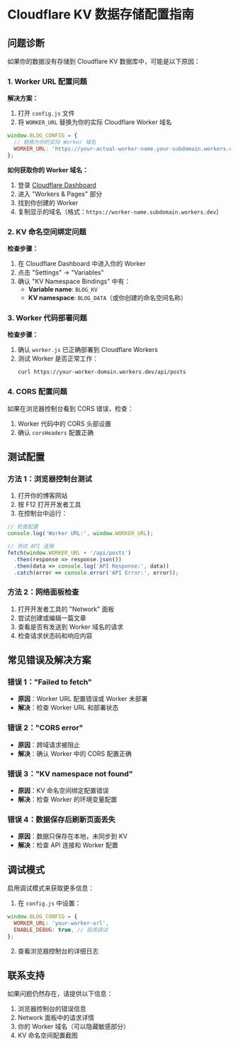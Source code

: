 # Cloudflare KV 数据存储配置指南

## 问题诊断

如果你的数据没有存储到 Cloudflare KV 数据库中，可能是以下原因：

### 1. Worker URL 配置问题

**解决方案：**

1. 打开 `config.js` 文件
2. 将 `WORKER_URL` 替换为你的实际 Cloudflare Worker 域名

```javascript
window.BLOG_CONFIG = {
  // 替换为你的实际 Worker 域名
  WORKER_URL: 'https://your-actual-worker-name.your-subdomain.workers.dev',
};
```

**如何获取你的 Worker 域名：**

1. 登录 [Cloudflare Dashboard](https://dash.cloudflare.com/)
2. 进入 "Workers & Pages" 部分
3. 找到你创建的 Worker
4. 复制显示的域名（格式：`https://worker-name.subdomain.workers.dev`）

### 2. KV 命名空间绑定问题

**检查步骤：**

1. 在 Cloudflare Dashboard 中进入你的 Worker
2. 点击 "Settings" → "Variables"
3. 确认 "KV Namespace Bindings" 中有：
   - **Variable name**: `BLOG_KV`
   - **KV namespace**: `BLOG_DATA`（或你创建的命名空间名称）

### 3. Worker 代码部署问题

**检查步骤：**

1. 确认 `worker.js` 已正确部署到 Cloudflare Workers
2. 测试 Worker 是否正常工作：
   ```bash
   curl https://your-worker-domain.workers.dev/api/posts
   ```

### 4. CORS 配置问题

如果在浏览器控制台看到 CORS 错误，检查：

1. Worker 代码中的 CORS 头部设置
2. 确认 `corsHeaders` 配置正确

## 测试配置

### 方法 1：浏览器控制台测试

1. 打开你的博客网站
2. 按 F12 打开开发者工具
3. 在控制台中运行：

```javascript
// 检查配置
console.log('Worker URL:', window.WORKER_URL);

// 测试 API 连接
fetch(window.WORKER_URL + '/api/posts')
  .then(response => response.json())
  .then(data => console.log('API Response:', data))
  .catch(error => console.error('API Error:', error));
```

### 方法 2：网络面板检查

1. 打开开发者工具的 "Network" 面板
2. 尝试创建或编辑一篇文章
3. 查看是否有发送到 Worker 域名的请求
4. 检查请求状态码和响应内容

## 常见错误及解决方案

### 错误 1："Failed to fetch"
- **原因**：Worker URL 配置错误或 Worker 未部署
- **解决**：检查 Worker URL 和部署状态

### 错误 2："CORS error"
- **原因**：跨域请求被阻止
- **解决**：确认 Worker 中的 CORS 配置正确

### 错误 3："KV namespace not found"
- **原因**：KV 命名空间绑定配置错误
- **解决**：检查 Worker 的环境变量配置

### 错误 4：数据保存后刷新页面丢失
- **原因**：数据只保存在本地，未同步到 KV
- **解决**：检查 API 连接和 Worker 配置

## 调试模式

启用调试模式来获取更多信息：

1. 在 `config.js` 中设置：
```javascript
window.BLOG_CONFIG = {
  WORKER_URL: 'your-worker-url',
  ENABLE_DEBUG: true, // 启用调试
};
```

2. 查看浏览器控制台的详细日志

## 联系支持

如果问题仍然存在，请提供以下信息：

1. 浏览器控制台的错误信息
2. Network 面板中的请求详情
3. 你的 Worker 域名（可以隐藏敏感部分）
4. KV 命名空间配置截图